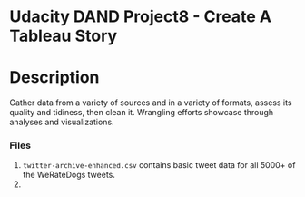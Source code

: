 # Udacity DAND Project8 - Create A Tableau Story

# Description
Gather data from a variety of sources and in a variety of formats, assess its quality and tidiness, then clean it. Wrangling efforts showcase through analyses and visualizations.

### Files
1.  ```twitter-archive-enhanced.csv``` contains basic tweet data for all 5000+ of the WeRateDogs tweets.
2. ``` ``` 
